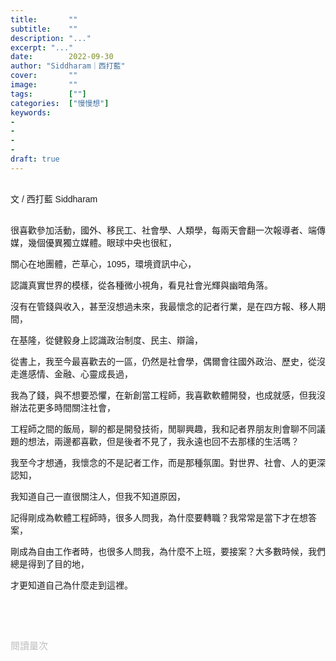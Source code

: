 ```yaml
---
title:       ""
subtitle:    ""
description: "..."
excerpt: "..."
date:        2022-09-30
author: "Siddharam｜西打藍"
cover:       ""
image:       ""
tags:        [""]
categories:  ["慢慢想"]
keywords:
- 
- 
- 
- 
draft: true
---
```


<article style="font-family: 'Noto Sans TC', '微軟正黑體', sans-serif; font-weight: 300;">

<br>文 / 西打藍 Siddharam<br><br>

很喜歡參加活動，國外、移民工、社會學、人類學，每兩天會翻一次報導者、端傳媒，幾個優異獨立媒體。眼球中央也很紅，

關心在地團體，芒草心，1095，環境資訊中心，

認識真實世界的模樣，從各種微小視角，看見社會光輝與幽暗角落。

沒有在管錢與收入，甚至沒想過未來，我最懷念的記者行業，是在四方報、移人期間，

在基隆，從健毅身上認識政治制度、民主、辯論，

從書上，我至今最喜歡去的一區，仍然是社會學，偶爾會往國外政治、歷史，從沒走進感情、金融、心靈成長過，

我為了錢，與不想要恐懼，在新創當工程師，我喜歡軟體開發，也成就感，但我沒辦法花更多時間關注社會，

工程師之間的飯局，聊的都是開發技術，閒聊興趣，我和記者界朋友則會聊不同議題的想法，兩邊都喜歡，但是後者不見了，我永遠也回不去那樣的生活嗎？

我至今才想通，我懷念的不是記者工作，而是那種氛圍。對世界、社會、人的更深認知，

我知道自己一直很關注人，但我不知道原因，

記得剛成為軟體工程師時，很多人問我，為什麼要轉職？我常常是當下才在想答案，

剛成為自由工作者時，也很多人問我，為什麼不上班，要接案？大多數時候，我們總是得到了目的地，

才更知道自己為什麼走到這裡。





<br><br><br>

</article>

<div style="color: #bfbfbf; font-size: 15px;" id="busuanzi_container_page_pv">
  閱讀量<span id="busuanzi_value_page_pv"></span>次
</div>

<script src="../../js/post.js"></script>




